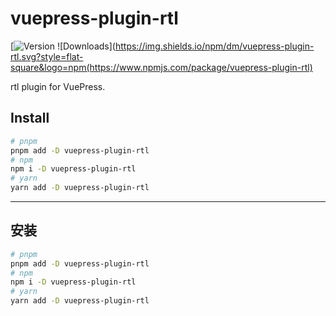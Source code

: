 # vuepress-plugin-rtl

[![Version](https://img.shields.io/npm/v/vuepress-plugin-rtl.svg?style=flat-square&logo=npm) ![Downloads](https://img.shields.io/npm/dm/vuepress-plugin-rtl.svg?style=flat-square&logo=npm(https://www.npmjs.com/package/vuepress-plugin-rtl)

rtl plugin for VuePress.

## Install

```bash
# pnpm
pnpm add -D vuepress-plugin-rtl
# npm
npm i -D vuepress-plugin-rtl
# yarn
yarn add -D vuepress-plugin-rtl
```

---

## 安装

```bash
# pnpm
pnpm add -D vuepress-plugin-rtl
# npm
npm i -D vuepress-plugin-rtl
# yarn
yarn add -D vuepress-plugin-rtl
```
